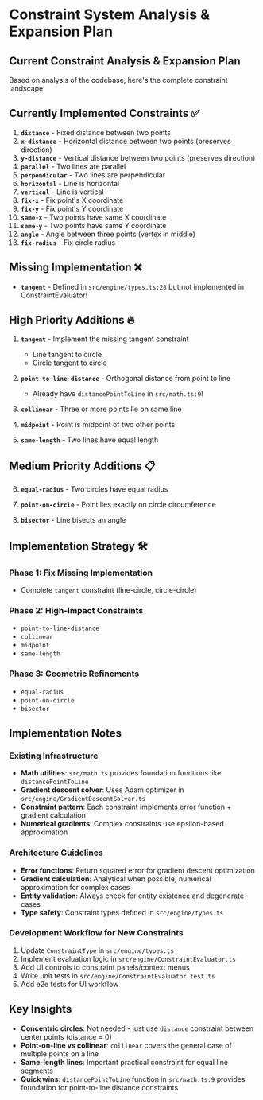 # Constraint System Analysis & Expansion Plan

## Current Constraint Analysis & Expansion Plan

Based on analysis of the codebase, here's the complete constraint landscape:

## Currently Implemented Constraints ✅

1. **`distance`** - Fixed distance between two points
2. **`x-distance`** - Horizontal distance between two points (preserves direction)
3. **`y-distance`** - Vertical distance between two points (preserves direction)
4. **`parallel`** - Two lines are parallel
5. **`perpendicular`** - Two lines are perpendicular
6. **`horizontal`** - Line is horizontal
7. **`vertical`** - Line is vertical
8. **`fix-x`** - Fix point's X coordinate
9. **`fix-y`** - Fix point's Y coordinate
10. **`same-x`** - Two points have same X coordinate
11. **`same-y`** - Two points have same Y coordinate
12. **`angle`** - Angle between three points (vertex in middle)
13. **`fix-radius`** - Fix circle radius

## Missing Implementation ❌

- **`tangent`** - Defined in `src/engine/types.ts:28` but not implemented in ConstraintEvaluator!

## High Priority Additions 🔥

1. **`tangent`** - Implement the missing tangent constraint
   - Line tangent to circle
   - Circle tangent to circle

2. **`point-to-line-distance`** - Orthogonal distance from point to line
   - Already have `distancePointToLine` in `src/math.ts:9`!

3. **`collinear`** - Three or more points lie on same line

4. **`midpoint`** - Point is midpoint of two other points

5. **`same-length`** - Two lines have equal length

## Medium Priority Additions 📋

6. **`equal-radius`** - Two circles have equal radius

7. **`point-on-circle`** - Point lies exactly on circle circumference

8. **`bisector`** - Line bisects an angle

## Implementation Strategy 🛠️

### Phase 1: Fix Missing Implementation
- Complete `tangent` constraint (line-circle, circle-circle)

### Phase 2: High-Impact Constraints
- `point-to-line-distance`
- `collinear`
- `midpoint`
- `same-length`

### Phase 3: Geometric Refinements
- `equal-radius`
- `point-on-circle`
- `bisector`

## Implementation Notes

### Existing Infrastructure
- **Math utilities**: `src/math.ts` provides foundation functions like `distancePointToLine`
- **Gradient descent solver**: Uses Adam optimizer in `src/engine/GradientDescentSolver.ts`
- **Constraint pattern**: Each constraint implements error function + gradient calculation
- **Numerical gradients**: Complex constraints use epsilon-based approximation

### Architecture Guidelines
- **Error functions**: Return squared error for gradient descent optimization
- **Gradient calculation**: Analytical when possible, numerical approximation for complex cases
- **Entity validation**: Always check for entity existence and degenerate cases
- **Type safety**: Constraint types defined in `src/engine/types.ts`

### Development Workflow for New Constraints
1. Update `ConstraintType` in `src/engine/types.ts`
2. Implement evaluation logic in `src/engine/ConstraintEvaluator.ts`
3. Add UI controls to constraint panels/context menus
4. Write unit tests in `src/engine/ConstraintEvaluator.test.ts`
5. Add e2e tests for UI workflow

## Key Insights

- **Concentric circles**: Not needed - just use `distance` constraint between center points (distance = 0)
- **Point-on-line vs collinear**: `collinear` covers the general case of multiple points on a line
- **Same-length lines**: Important practical constraint for equal line segments
- **Quick wins**: `distancePointToLine` function in `src/math.ts:9` provides foundation for point-to-line distance constraints